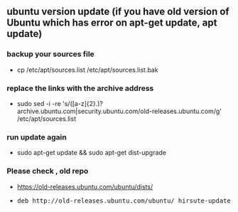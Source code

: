## ubuntu version update (if you have old version of Ubuntu which has error on apt-get update, apt update)

### backup your sources file
- cp /etc/apt/sources.list /etc/apt/sources.list.bak 

### replace the links with the archive address
- sudo sed -i -re 's/([a-z]{2}.)?archive.ubuntu.com|security.ubuntu.com/old-releases.ubuntu.com/g' /etc/apt/sources.list

### run update again
- sudo apt-get update && sudo apt-get dist-upgrade


### Please check , old repo 
- https://old-releases.ubuntu.com/ubuntu/dists/
- <pre>deb http://old-releases.ubuntu.com/ubuntu/ hirsute-updates universe
 </pre>
